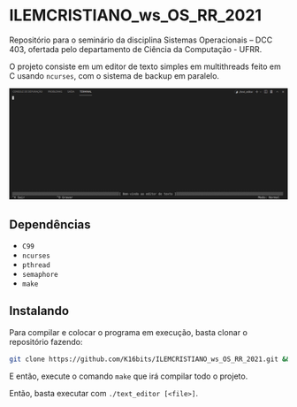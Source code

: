 # ILEMCRISTIANO_ws_OS_RR_2021
Repositório para o seminário da disciplina Sistemas Operacionais – DCC 403, ofertada pelo departamento de Ciência da Computação - UFRR.

O projeto consiste em um editor de texto simples em multithreads feito em C usando `ncurses`, com o sistema de backup em paralelo.

![Editor test](text_editor.png)

## Dependências
+ `C99`
+ `ncurses`
+ `pthread`
+ `semaphore`
+ `make`

## Instalando
Para compilar e colocar o programa em execução, basta clonar o repositório fazendo:
```bash
git clone https://github.com/K16bits/ILEMCRISTIANO_ws_OS_RR_2021.git && cd ILEMCRISTIANO_ws_OS_RR_2021
```

E então, execute o comando `make` que irá compilar todo o projeto.

Então, basta executar com `./text_editor [<file>]`.
